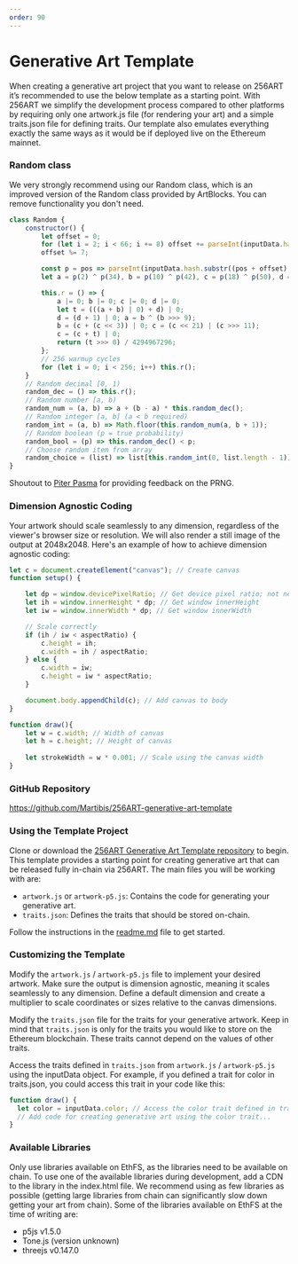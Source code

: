 ```yaml
---
order: 90
---
```


# Generative Art Template

When creating a generative art project that you want to release on 256ART it’s recommended to use the below template as a starting point. With 256ART we simplify the development process compared to other platforms by requiring only one artwork.js file (for rendering your art) and a simple traits.json file for defining traits. Our template also emulates everything exactly the same ways as it would be if deployed live on the Ethereum mainnet.

### Random class

We very strongly recommend using our Random class, which is an improved version of the Random class provided by ArtBlocks. You can remove functionality you don't need.

```javascript
class Random {
    constructor() {
        let offset = 0;
        for (let i = 2; i < 66; i += 8) offset += parseInt(inputData.hash.substr(i, 8), 16);
        offset %= 7;

        const p = pos => parseInt(inputData.hash.substr((pos + offset), 8), 16);
        let a = p(2) ^ p(34), b = p(10) ^ p(42), c = p(18) ^ p(50), d = p(26) ^ p(58) ^ p(2 + (8 - offset));

        this.r = () => {
            a |= 0; b |= 0; c |= 0; d |= 0;
            let t = (((a + b) | 0) + d) | 0;
            d = (d + 1) | 0; a = b ^ (b >>> 9);
            b = (c + (c << 3)) | 0; c = (c << 21) | (c >>> 11);
            c = (c + t) | 0;
            return (t >>> 0) / 4294967296;
        };
        // 256 warmup cycles
        for (let i = 0; i < 256; i++) this.r();
    }
    // Random decimal [0, 1)
    random_dec = () => this.r();
    // Random number [a, b)
    random_num = (a, b) => a + (b - a) * this.random_dec();
    // Random integer [a, b] (a < b required)
    random_int = (a, b) => Math.floor(this.random_num(a, b + 1));
    // Random boolean (p = true probability)
    random_bool = (p) => this.random_dec() < p;
    // Choose random item from array
    random_choice = (list) => list[this.random_int(0, list.length - 1)];
}
```
Shoutout to [Piter Pasma](https://twitter.com/piterpasma) for providing feedback on the PRNG.

### Dimension Agnostic Coding

Your artwork should scale seamlessly to any dimension, regardless of the viewer's browser size or resolution. We will also render a still image of the output at 2048x2048. Here's an example of how to achieve dimension agnostic coding:

```javascript
let c = document.createElement("canvas"); // Create canvas
function setup() {

    let dp = window.devicePixelRatio; // Get device pixel ratio; not needed in p5js
    let ih = window.innerHeight * dp; // Get window innerHeight
    let iw = window.innerWidth * dp; // Get window innerWidth

    // Scale correctly
    if (ih / iw < aspectRatio) {
        c.height = ih;
        c.width = ih / aspectRatio;
    } else {
        c.width = iw;
        c.height = iw * aspectRatio;
    }

    document.body.appendChild(c); // Add canvas to body
}

function draw(){
    let w = c.width; // Width of canvas
    let h = c.height; // Height of canvas
    
    let strokeWidth = w * 0.001; // Scale using the canvas width
}
```

### GitHub Repository
https://github.com/Martibis/256ART-generative-art-template 

### Using the Template Project
Clone or download the [256ART Generative Art Template repository](https://github.com/Martibis/256ART-generative-art-template) to begin. This template provides a starting point for creating generative art that can be released fully in-chain via 256ART. The main files you will be working with are:
- `artwork.js` or `artwork-p5.js`: Contains the code for generating your generative art.
- `traits.json`: Defines the traits that should be stored on-chain.

Follow the instructions in the [readme.md](https://github.com/Martibis/256ART-generative-art-template/blob/main/README.md) file to get started.

### Customizing the Template
Modify the `artwork.js` / `artwork-p5.js` file to implement your desired artwork. Make sure the output is dimension agnostic, meaning it scales seamlessly to any dimension. Define a default dimension and create a multiplier to scale coordinates or sizes relative to the canvas dimensions.

Modify the `traits.json` file for the traits for your generative artwork. Keep in mind that `traits.json` is only for the traits you would like to store on the Ethereum blockchain. These traits cannot depend on the values of other traits.

Access the traits defined in `traits.json` from `artwork.js` / `artwork-p5.js`  using the inputData object. For example, if you defined a trait for color in traits.json, you could access this trait in your code like this:
```javascript
function draw() {
  let color = inputData.color; // Access the color trait defined in traits.json
  // Add code for creating generative art using the color trait...
}
```
### Available Libraries
Only use libraries available on EthFS, as the libraries need to be available on chain. To use one of the available libraries during development, add a CDN to the library in the index.html file. We recommend using as few libraries as possible (getting large libraries from chain can significantly slow down getting your art from chain). Some of the libraries available on EthFS at the time of writing are:
- p5js v1.5.0
- Tone.js (version unknown)
- threejs v0.147.0